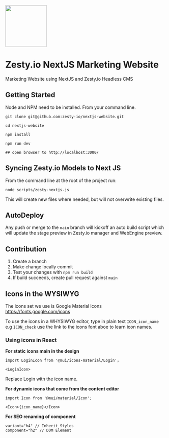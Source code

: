 <img src="https://user-images.githubusercontent.com/729972/155242158-157ca88c-9047-4671-bd09-2bbef7035022.png" width="130">

# Zesty.io NextJS Marketing Website 

Marketing Website using NextJS and Zesty.io Headless CMS

## Getting Started

Node and NPM need to be installed. From your command line.

```
git clone git@github.com:zesty-io/nextjs-website.git

cd nextjs-website

npm install

npm run dev

## open browser to http://localhost:3000/

```

## Syncing Zesty.io Models to Next JS

From the command line at the root of the project run:

```
node scripts/zesty-nextjs.js
```

This will create new files where needed, but will not overwrite existing files.

## AutoDeploy

Any push or merge to the `main` branch will kickoff an auto build script which will update the stage preview in Zesty.io manager and WebEngine preview.

## Contribution

1. Create a branch
2. Make change locally commit
3. Test your changes with `npm run build`
4. If build succeeds, create pull request against `main`

## Icons in the WYSIWYG

The icons set we use is Google Material Icons https://fonts.google.com/icons

To use the icons in a WHYSIWYG editor, type in plain text `ICON_icon_name` e.g `ICON_check` use the link to the icons font aboe to learn icon names.

### Using icons in React

**For static icons main in the design**

```
import LoginIcon from '@mui/icons-material/Login';

<LoginIcon>
```

Replace Login with the icon name.

**For dynamic icons that come from the content editor**

```
import Icon from '@mui/material/Icon';

<Icon>{icon_name}</Icon>
```
**For SEO renaming of component**

```
variant="h4" // Inherit Styles
component="h2" // DOM Element


```
